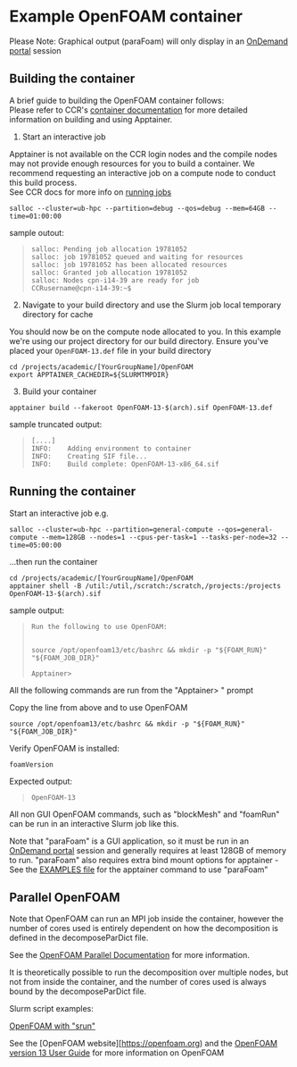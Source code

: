 # Example OpenFOAM container

Please Note: Graphical output (paraFoam) will only display in an [OnDemand portal](https://ondemand.ccr.buffalo.edu) session

## Building the container

A brief guide to building the OpenFOAM container follows:<br/>
Please refer to CCR's [container documentation](https://docs.ccr.buffalo.edu/en/latest/howto/containerization/) for more detailed information on building and using Apptainer.

1. Start an interactive job

Apptainer is not available on the CCR login nodes and the compile nodes may not provide enough resources for you to build a container.  We recommend requesting an interactive job on a compute node to conduct this build process.<br/>
See CCR docs for more info on [running jobs](https://docs.ccr.buffalo.edu/en/latest/hpc/jobs/#interactive-job-submission)

```
salloc --cluster=ub-hpc --partition=debug --qos=debug --mem=64GB --time=01:00:00
```

sample outout:

> ```
> salloc: Pending job allocation 19781052
> salloc: job 19781052 queued and waiting for resources
> salloc: job 19781052 has been allocated resources
> salloc: Granted job allocation 19781052
> salloc: Nodes cpn-i14-39 are ready for job
> CCRusername@cpn-i14-39:~$ 
> ```

2. Navigate to your build directory and use the Slurm job local temporary directory for cache

You should now be on the compute node allocated to you.  In this example we're using our project directory for our build directory.  Ensure you've placed your `OpenFOAM-13.def` file in your build directory

```
cd /projects/academic/[YourGroupName]/OpenFOAM
export APPTAINER_CACHEDIR=${SLURMTMPDIR}

```

3. Build your container

```
apptainer build --fakeroot OpenFOAM-13-$(arch).sif OpenFOAM-13.def
```

sample truncated output:

> ```
> [....]
> INFO:    Adding environment to container
> INFO:    Creating SIF file...
> INFO:    Build complete: OpenFOAM-13-x86_64.sif
> ```

## Running the container

Start an interactive job e.g.

```
salloc --cluster=ub-hpc --partition=general-compute --qos=general-compute --mem=128GB --nodes=1 --cpus-per-task=1 --tasks-per-node=32 --time=05:00:00
```

...then run the container


```
cd /projects/academic/[YourGroupName]/OpenFOAM
apptainer shell -B /util:/util,/scratch:/scratch,/projects:/projects OpenFOAM-13-$(arch).sif
```

sample output:

> ```
> Run the following to use OpenFOAM:
>
>
> source /opt/openfoam13/etc/bashrc && mkdir -p "${FOAM_RUN}" "${FOAM_JOB_DIR}"
>
> Apptainer>
> ```

All the following commands are run from the "Apptainer> " prompt

Copy the line from above and to use OpenFOAM

```
source /opt/openfoam13/etc/bashrc && mkdir -p "${FOAM_RUN}" "${FOAM_JOB_DIR}"
```

Verify OpenFOAM is installed:

```
foamVersion
```

Expected output:

> ```
> OpenFOAM-13
> ```

All non GUI OpenFOAM commands, such as "blockMesh" and "foamRun" can be run
in an interactive Slurm job like this.

Note that "paraFoam" is a GUI application, so it must be run in an
[OnDemand portal](https://ondemand.ccr.buffalo.edu) session and generally
requires at least 128GB of memory to run.  "paraFoam" also requires extra
bind mount options for apptainer - See the [EXAMPLES file](./EXAMPLES.md#parafoam) for
the apptainer command to use "paraFoam"


## Parallel OpenFOAM

Note that OpenFOAM can run an MPI job inside the container, however the number of
cores used is entirely dependent on how the decomposition is defined in the
decomposeParDict file.

See the [OpenFOAM Parallel Documentation](https://www.openfoam.com/documentation/user-guide/3-running-applications/3.2-running-applications-in-parallel) for more information.

It is theoretically possible to run the decomposition over multiple nodes, but
not from inside the container, and the number of cores used is always bound by
the decomposeParDict file.

Slurm script examples:

[OpenFOAM with "srun"](https://raw.githubusercontent.com/tonykew/ccr-examples/refs/heads/OpenFOAM/containers/2_ApplicationSpecific/OpenFOAM/slurm_OpenFOAM_example.bash)  

See the [OpenFOAM website][https://openfoam.org) and the [OpenFOAM version 13 User Guide](https://doc.cfd.direct/openfoam/user-guide-v13/index) for more information on OpenFOAM
